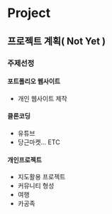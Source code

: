 # Project
## 프로젝트 계획( Not Yet )
### 주제선정
#### 포트폴리오 웹사이트
+ 개인 웹사이트 제작
#### 클론코딩
+ 유튜브
+ 당근마켓... ETC
#### 개인프로젝트
+ 지도활용 프로젝트
+ 커뮤니티 형성
+ 여행
+ 카공족
